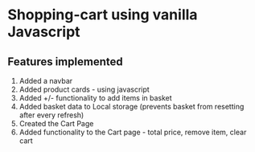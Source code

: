 # Shopping-cart using vanilla Javascript

## Features implemented

1. Added a navbar
2. Added product cards - using javascript
3. Added +/- functionality to add items in basket
4. Added basket data to Local storage (prevents basket from resetting after every refresh)
5. Created the Cart Page
6. Added functionality to the Cart page - total price, remove item, clear cart

<!-- 
## Notes

 1. When I changed the ids from number to random strings the value being passed to incerment/decrement became the whole element instead of just the element id which was happening before

2. If we link 2 javascript files in an HTML file, they will also be linked together and can use each others functions and variable
-->
